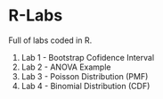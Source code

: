 # R-Labs
Full of labs coded in R.
1. Lab 1 - Bootstrap Cofidence Interval
2. Lab 2 - ANOVA Example
3. Lab 3 - Poisson Distribution (PMF)
4. Lab 4 - Binomial Distribution (CDF)
